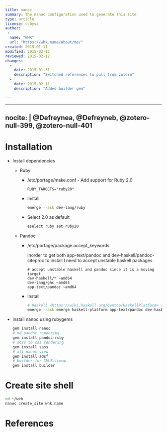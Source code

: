 ```yaml
---
title: nanoc 
summary: The nanoc configuration used to generate this site
type: article
license: ccbysa
author:
 - 
  name: "WHK"
  url: "https://whk.name/about/me/"
created: 2015-01-11
modified: 2015-02-12
reviewed: 2015-02-12
changes:
  - 
    date: 2015-01-31
    description: "Switched references to pull from zotero"
  - 
    date: 2015-02-11
    description: "Added builder gem"

---
```

---
nocite: |
 @Defreynea, @Defreyneb, @zotero-null-399, @zotero-null-401 
---


Installation
=======================================================================

* Install dependencies
    * Ruby
        * /etc/portage/make.conf - Add support for Ruby 2.0

            ```
            RUBY_TARGETS="ruby20"
            ```

        * Install

            ```{.bash .numberLines}
            emerge --ask dev-lang/ruby
            ```

        * Select 2.0 as default

            ```{.bash .numberLines}
            eselect ruby set ruby20
            ```
    * Pandoc
        * /etc/portage/package.accept_keywords

            Inorder to get both app-text/pandoc and dev-haskell/pandoc-citeproc to install I need to accept unstable haskell packages

            ```text
            # accept unstable haskell and pandoc since it is a moving target
            dev-haskell/* ~amd64
            dev-lang/ghc ~amd64
            app-text/pandoc ~amd64
            ```

        * Install

            ```{.bash .numberLines}
            # Haskell <https://wiki.haskell.org/Gentoo/HaskellPlatform> and Pandoc
            emerge --ask emerge haskell-platform app-text/pandoc dev-haskell/pandoc-citeproc
            ```

* Install nanoc using rubygems

    ```{.bash .numberLines}
    gem install nanoc
    # md pandoc rendering
    gem install pandoc-ruby
    # scss to css rendering
    gem install sass
    # all nanoc view
    gem install adsf
    # builder for XMLSitemap
    gem install builder
    ```

Create site shell
=======================================================================

```bash
cd ~/web
nanoc create_site whk.name
```

References
=======================================================================

